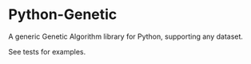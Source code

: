 Python-Genetic
==============

A generic Genetic Algorithm library for Python, supporting any dataset.

See tests for examples.
